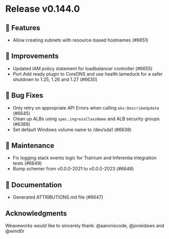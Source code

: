 # Release v0.144.0

## 🚀 Features

- Allow creating subnets with resource-based hostnames (#6651)

## 🎯 Improvements

- Updated IAM policy statement for loadbalancer controller (#6655)
- Port Add ready plugin to CoreDNS and use health.lameduck for a safer shutdown to 1.25, 1.26 and 1.27 (#6630)

## 🐛 Bug Fixes

- Only retry on appropriate API Errors when calling `eks:DescribeUpdate` (#6645)
- Clean up ALBs using `spec.ingressClassName` and ALB security groups (#6389)
- Set default Windows volume name to /dev/sda1 (#6638)


## 🧰 Maintenance

- Fix logging stack events logic for Trainium and Inferentia integration tests (#6649)
- Bump schemer from v0.0.0-2021 to v0.0.0-2023 (#6646)

## 📝 Documentation

- Generated ATTRIBUTIONS.md file (#6647)

## Acknowledgments
Weaveworks would like to sincerely thank:
  @aaroniscode, @joneidaws and @wind0r
